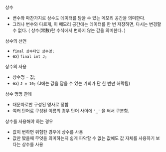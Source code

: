 상수
- 변수와 마찬가지로 상수도 데이터를 담을 수 있는 메모리 공간을 의미한다.
- 그러나 변수와 다르게, 이 메모리 공간에는 데이터를 한 번 저장하면, 다시는 변경할 수 없다. ( 상수(常數)란 수식에서 변하지 않는 값을 의미한다. )


상수의 선언
- `final 상수타입 상수명;`
- ex) `final int J;`


상수의 사용
- 상수명 = 값;
- ex) `J = 10;` (J에는 값을 담을 수 있는 기회가 단 한 번만 허락됨)


상수 명명 관례
- 대문자로만 구성된 명사로 정함
- 여러 단어로 구성된 이름의 경우 단어 사이에 `'_'` 을 써서 구분함.


상수를 사용해야 하는 경우
- 값이 변하면 위험한 경우에 상수를 사용
- 값만 봤을때 무엇을 의미하는지 쉽게 파악할 수 없는 값에도 값 자체를 사용하기 보다는 상수를 사용

